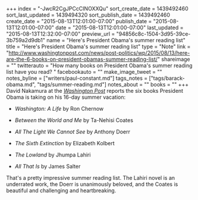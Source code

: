 +++
index = "-JwcR2CgJPCcCINOXXQu"
sort_create_date = 1439492460
sort_last_updated = 1439494320
sort_publish_date = 1439492460
create_date = "2015-08-13T12:01:00-07:00"
publish_date = "2015-08-13T12:01:00-07:00"
date = "2015-08-13T12:01:00-07:00"
last_updated = "2015-08-13T12:32:00-07:00"
preview_url = "94856c8c-1504-3d95-39ce-3b759a2d9db1"
name = "Here's President Obama's summer reading list"
title = "Here's President Obama's summer reading list"
type = "Note"
link = "http://www.washingtonpost.com/news/post-politics/wp/2015/08/13/here-are-the-6-books-on-president-obamas-summer-reading-list/"
shareimage = ""
twitterauto = "How many books on President Obama's summer reading list have you read? "
facebookauto = ""
make_image_tweet = ""
notes_byline = ["writers/paul-constant.md"]
tags_notes = ["tags/barack-obama.md", "tags/summer-reading.md"]
notes_about = ""
books = ""
+++
David Nakamura at the [*Washington Post*](http://www.washingtonpost.com/news/post-politics/wp/2015/08/13/here-are-the-6-books-on-president-obamas-summer-reading-list/) reports the six books President Obama is taking on his 16-day summer vacation:

* *Washington: A Life* by Ron Chernow

* *Between the World and Me* by Ta-Nehisi Coates

* *All The Light We Cannot See* by Anthony Doerr

* *The Sixth Extinction* by Elizabeth Kolbert

* *The Lowland* by Jhumpa Lahiri

* *All That Is* by James Salter

That's a pretty impressive summer reading list. The Lahiri novel is an underrated work, the Doerr is unanimously beloved, and the Coates is beautiful and challenging and heartbreaking.